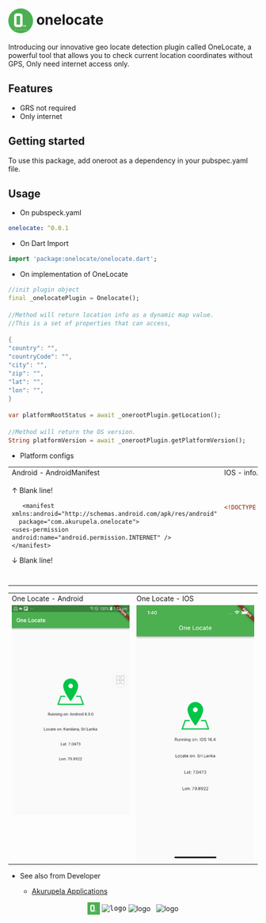 # <kbd><img src="https://raw.githubusercontent.com/udithperera-dev/onelocate/d26d4a2a6694ae40eb7dbdf17d903f6f8cb42f9f/logo.png" width="50px" alt="logo" align="center" style="border-radius:50%"></kbd> onelocate

Introducing our innovative geo locate detection plugin called OneLocate, a powerful tool that allows you to check current location coordinates without GPS, Only need internet access only.

## Features

- GRS not required
- Only internet


## Getting started

To use this package, add oneroot as a dependency in your pubspec.yaml file.

## Usage

- On pubspeck.yaml

```yaml
onelocate: ^0.0.1
```

- On Dart Import

```dart
import 'package:onelocate/onelocate.dart';
```

- On implementation of OneLocate

```dart
//init plugin object
final _onelocatePlugin = Onelocate();

//Method will return location info as a dynamic map value.
//This is a set of properties that can access, 

{
"country": "",
"countryCode": "",
"city": "",
"zip": "",
"lat": "",
"lon": "",
}

var platformRootStatus = await _onerootPlugin.getLocation();

//Method will return the OS version.
String platformVersion = await _onerootPlugin.getPlatformVersion();
```

- Platform configs

<table>
  <tr>
    <td>Android - AndroidManifest</td>
    <td>IOS - info.plist</td>
  </tr>
  <tr>
    <td width="30%" style="text-align: left;" align="left" valign="top">
      
↑ Blank line!
```manifest
   <manifest xmlns:android="http://schemas.android.com/apk/res/android"
  package="com.akurupela.onelocate">
<uses-permission android:name="android.permission.INTERNET" />
</manifest>
```
↓ Blank line!
    </td>
    <td width="30%" style="text-align: center;" align="left" valign="top">
↑ Blank line!
```xml
<?xml version="1.0" encoding="UTF-8"?>
<!DOCTYPE plist PUBLIC "-//Apple//DTD PLIST 1.0//EN" "http://www.apple.com/DTDs/PropertyList-1.0.dtd">
<plist version="1.0">
  <dict>
     <key>NSAllowsArbitraryLoads</key>
     <true/>
  </dict>
</plist>
```
↓ Blank line!         
    </td>
  </tr>
 </table>

<table>
  <tr>
    <td>One Locate - Android</td>
    <td>One Locate - IOS</td>
  </tr>
  <tr>
    <td width="30%" style="text-align: center;" align="left" valign="top"><img src="https://raw.githubusercontent.com/udithperera-dev/onelocate/cf07b7fd61202b061d65d9d2844c21737dfea9a0/on_android.png" alt="root" style="width:250px;"/></td>
    <td width="30%" style="text-align: center;" align="left" valign="top"><img src="https://raw.githubusercontent.com/udithperera-dev/onelocate/cf07b7fd61202b061d65d9d2844c21737dfea9a0/on_ios.png" alt="root" style="width:250px;"/></td>
  </tr>
 </table>

- See also from Developer

    - [Akurupela Applications](https://akurupela.com)

<p align="center">
      <kbd><img src="https://raw.githubusercontent.com/udithperera-dev/onelocate/d26d4a2a6694ae40eb7dbdf17d903f6f8cb42f9f/logo.png" width="25px" alt="logo" align="center"></kbd>
      <kbd><img src="https://www.akurupela.com/assets/images/images_info/ap_logo.png" width="25px" alt="logo" align="center"></kbd>
      <img src="https://storage.googleapis.com/cms-storage-bucket/6a07d8a62f4308d2b854.svg" width="100px" alt="logo" align="center">
      &nbsp;
      <img src="https://pub.dev/static/hash-tihrt5d6/img/pub-dev-logo.svg" width="100px" alt="logo" align="center">
</p>

